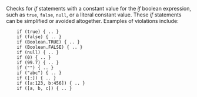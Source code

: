 Checks for *if* statements with a constant value for the *if* boolean
expression, such as `true`, `false`, `null`, or a literal constant
value. These *if* statements can be simplified or avoided altogether.
Examples of violations include:

``` 
    if (true) { .. }
    if (false) { .. }
    if (Boolean.TRUE) { .. }
    if (Boolean.FALSE) { .. }
    if (null) { .. }
    if (0) { .. }
    if (99.7) { .. }
    if ("") { .. }
    if ("abc") { .. }
    if ([:]) { .. }
    if ([a:123, b:456]) { .. }
    if ([a, b, c]) { .. }
```
